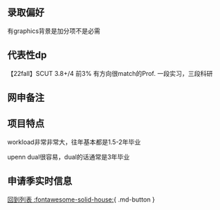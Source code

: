 ## 录取偏好

有graphics背景是加分项不是必需

## 代表性dp

【22fall】SCUT 3.8+/4 前3% 有方向很match的Prof. 一段实习，三段科研

## 网申备注

## 项目特点

workload非常非常大，往年基本都是1.5-2年毕业

upenn dual很容易，dual的话通常是3年毕业

## 申请季实时信息

[回到列表 :fontawesome-solid-house:](选校梯度.md){ .md-button }
